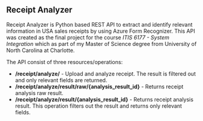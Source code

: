 ## Receipt Analyzer

Receipt Analyzer is Python based REST API to extract and identify relevant information in USA sales receipts by using Azure Form Recognizer. This API was created as the final project for the course *ITIS 6177 - System Integration* which as part of my Master of Science degree from University of North Carolina at Charlotte. 

The API consist of three resources/operations:
 - **/receipt/analyze/** - Upload and analyze receipt. The result is filtered out and only relevant fields are returned.
 - **/receipt/analyze/result/raw/{analysis_result_id}** - Returns receipt analysis raw result.
 - **/receipt/analyze/result/{analysis_result_id}** - Returns receipt analysis result. This operation filters out the result and returns only relevant fields.
